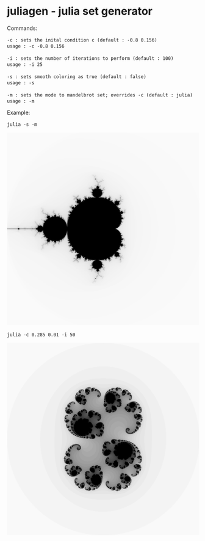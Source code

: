 # juliagen - julia set generator

Commands:
```
-c : sets the inital condition c (default : -0.8 0.156)
usage : -c -0.8 0.156

-i : sets the number of iterations to perform (default : 100)
usage : -i 25

-s : sets smooth coloring as true (default : false)
usage : -s

-m : sets the mode to mandelbrot set; overrides -c (default : julia)
usage : -m
```

Example:

```
julia -s -m
```
![image](./media/mandelbrot.png)


```
julia -c 0.285 0.01 -i 50
```
![image](./media/julia.png)
